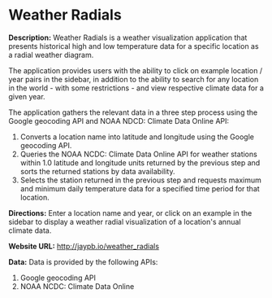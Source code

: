 # Weather Radials

**Description:**
Weather Radials is a weather visualization application that presents historical high and low temperature data for a specific location as a radial weather diagram.  

The application provides users with the ability to click on example location / year pairs in the sidebar, in addition to the ability to search for any location in the world - with some restrictions - and view respective climate data for a given year.  

The application gathers the relevant data in a three step process using the Google geocoding API and NOAA NDCD: Climate Data Online API:  
1. Converts a location name into latitude and longitude using the Google geocoding API.  
2. Queries the NOAA NCDC: Climate Data Online API for weather stations within 1.0 latitude and longitude units returned by the previous step and sorts the returned stations by data availability.  
3. Selects the station returned in the previous step and requests maximum and minimum daily temperature data for a specified time period for that location.  


**Directions:**
Enter a location name and year, or click on an example in the sidebar to display a weather radial visualization of a location's annual climate data.  

**Website URL:** http://jaypb.io/weather_radials

**Data:**
Data is provided by the following APIs:  
1. Google geocoding API  
2. NOAA NCDC: Climate Data Online  
